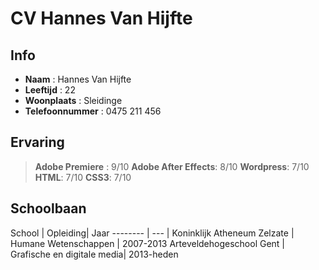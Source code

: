 CV Hannes Van Hijfte
============

Info
--------
- **Naam** : Hannes Van Hijfte
- **Leeftijd** : 22
- **Woonplaats** : Sleidinge
-  **Telefoonnummer** : 0475 211 456


Ervaring
------


> **Adobe Premiere** : 9/10
> **Adobe After Effects**: 8/10
> **Wordpress**: 7/10
> **HTML**: 7/10
> **CSS3**:  7/10


Schoolbaan
-----------

School   | Opleiding|  Jaar
-------- | ---				| 
Koninklijk Atheneum Zelzate | Humane Wetenschappen |  2007-2013
 Arteveldehogeschool Gent   | Grafische en digitale media| 2013-heden
     





